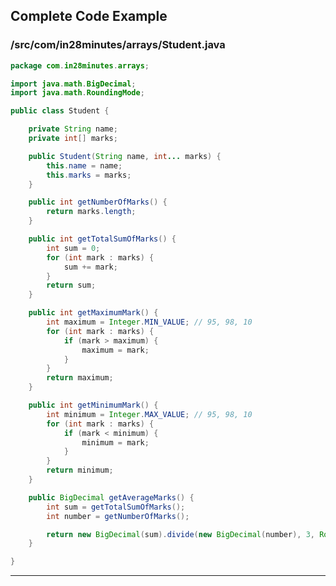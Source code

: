 <!---
Current Directory : /in28Minutes/git/java-a-course-for-beginners/10-ArraysAndArrayList
-->

## Complete Code Example


### /src/com/in28minutes/arrays/Student.java

```java
package com.in28minutes.arrays;

import java.math.BigDecimal;
import java.math.RoundingMode;

public class Student {

	private String name;
	private int[] marks;

	public Student(String name, int... marks) {
		this.name = name;
		this.marks = marks;
	}

	public int getNumberOfMarks() {
		return marks.length;
	}

	public int getTotalSumOfMarks() {
		int sum = 0;
		for (int mark : marks) {
			sum += mark;
		}
		return sum;
	}

	public int getMaximumMark() {
		int maximum = Integer.MIN_VALUE; // 95, 98, 10
		for (int mark : marks) {
			if (mark > maximum) {
				maximum = mark;
			}
		}
		return maximum;
	}

	public int getMinimumMark() {
		int minimum = Integer.MAX_VALUE; // 95, 98, 10
		for (int mark : marks) {
			if (mark < minimum) {
				minimum = mark;
			}
		}
		return minimum;
	}

	public BigDecimal getAverageMarks() {
		int sum = getTotalSumOfMarks();
		int number = getNumberOfMarks();

		return new BigDecimal(sum).divide(new BigDecimal(number), 3, RoundingMode.UP);
	}

}
```
---
